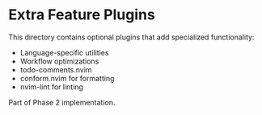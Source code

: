 # Extra Feature Plugins

This directory contains optional plugins that add specialized functionality:

- Language-specific utilities
- Workflow optimizations
- todo-comments.nvim
- conform.nvim for formatting
- nvim-lint for linting

Part of Phase 2 implementation.